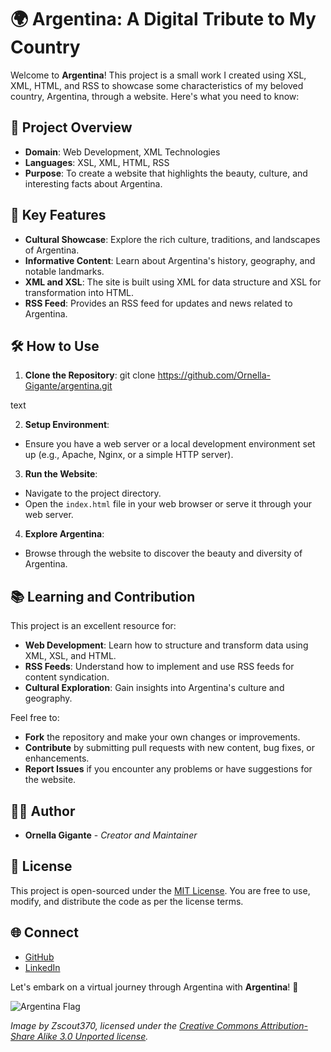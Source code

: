 # 🌍 Argentina: A Digital Tribute to My Country

Welcome to **Argentina**! This project is a small work I created using XSL, XML, HTML, and RSS to showcase some characteristics of my beloved country, Argentina, through a website. Here's what you need to know:

## 🚀 Project Overview

- **Domain**: Web Development, XML Technologies
- **Languages**: XSL, XML, HTML, RSS
- **Purpose**: To create a website that highlights the beauty, culture, and interesting facts about Argentina.

## 🌟 Key Features

- **Cultural Showcase**: Explore the rich culture, traditions, and landscapes of Argentina.
- **Informative Content**: Learn about Argentina's history, geography, and notable landmarks.
- **XML and XSL**: The site is built using XML for data structure and XSL for transformation into HTML.
- **RSS Feed**: Provides an RSS feed for updates and news related to Argentina.

## 🛠️ How to Use

1. **Clone the Repository**: 
git clone https://github.com/Ornella-Gigante/argentina.git

text

2. **Setup Environment**: 
- Ensure you have a web server or a local development environment set up (e.g., Apache, Nginx, or a simple HTTP server).

3. **Run the Website**:
- Navigate to the project directory.
- Open the `index.html` file in your web browser or serve it through your web server.

4. **Explore Argentina**:
- Browse through the website to discover the beauty and diversity of Argentina.

## 📚 Learning and Contribution

This project is an excellent resource for:

- **Web Development**: Learn how to structure and transform data using XML, XSL, and HTML.
- **RSS Feeds**: Understand how to implement and use RSS feeds for content syndication.
- **Cultural Exploration**: Gain insights into Argentina's culture and geography.

Feel free to:

- **Fork** the repository and make your own changes or improvements.
- **Contribute** by submitting pull requests with new content, bug fixes, or enhancements.
- **Report Issues** if you encounter any problems or have suggestions for the website.

## 👩‍💻 Author

- **Ornella Gigante** - *Creator and Maintainer*

## 📜 License

This project is open-sourced under the [MIT License](LICENSE). You are free to use, modify, and distribute the code as per the license terms.

## 🌐 Connect

- [GitHub](https://github.com/Ornella-Gigante)
- [LinkedIn](https://www.linkedin.com/in/ornella-gigante/)

Let's embark on a virtual journey through Argentina with **Argentina**! 🎉

![Argentina Flag](https://upload.wikimedia.org/wikipedia/commons/thumb/1/1a/Flag_of_Argentina.svg/1200px-Flag_of_Argentina.svg.png)

*Image by Zscout370, licensed under the [Creative Commons Attribution-Share Alike 3.0 Unported license](https://creativecommons.org/licenses/by-sa/3.0/deed.en).*
